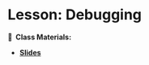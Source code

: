 <!-- .slide: data-background="./Images/header.svg" data-background-repeat="none" data-background-size="40% 40%" data-background-position="center 10%" class="header" -->

# Lesson: Debugging

<!-- Put a link to the slides so that students can find them -->

**📝 &nbsp;Class Materials:** 
  <!-- Put a link to the slides -->
* [**Slides**](https://docs.google.com/presentation/d/1TobQSpaTM1At8XsuMHjIMBS4zU-7M11sksvm8JM_zM4/edit?usp=sharing)

  

<!-- > -->
